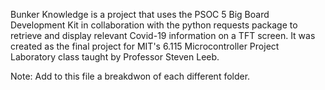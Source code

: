 Bunker Knowledge is a project that uses the PSOC 5 Big Board Development Kit in collaboration with the python requests package to retrieve and display relevant Covid-19 information on a TFT screen. It was created as the final project for MIT's 6.115 Microcontroller Project Laboratory class taught by Professor Steven Leeb.

Note: Add to this file a breakdwon of each different folder.